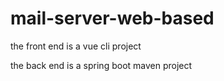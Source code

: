 # mail-server-web-based

the front end is  a vue cli project 

 
 the back end is  a spring boot maven project
